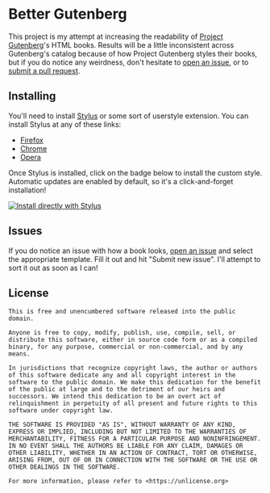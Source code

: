 # Better Gutenberg
This project is my attempt at increasing the readability of [Project Gutenberg](https://www.gutenberg.org/)'s HTML books. Results will be a little inconsistent across Gutenberg's catalog because of how Project Gutenberg styles their books, but if you do notice any weirdness, don't hesitate to [open an issue](https://github.com/emmanuelmenon/better-gutenberg/issues/new), or to [submit a pull request](https://github.com/emmanuelmenon/better-gutenberg/compare).

## Installing
You'll need to install [Stylus](https://github.com/openstyles/stylus) or some sort of userstyle extension. You can install Stylus at any of these links:
- [Firefox](https://addons.mozilla.org/en-US/firefox/addon/styl-us/)
- [Chrome](https://chrome.google.com/webstore/detail/stylus/clngdbkpkpeebahjckkjfobafhncgmne)
- [Opera](https://addons.opera.com/en-gb/extensions/details/stylus/)

Once Stylus is installed, click on the badge below to install the custom style. Automatic updates are enabled by default, so it's a click-and-forget installation!

[![Install directly with Stylus](https://img.shields.io/badge/Install%20directly%20with-Stylus-00adad.svg)](https://raw.githubusercontent.com/emmanuelmenon/better-gutenberg/main/better-gutenberg.user.css)

## Issues
If you do notice an issue with how a book looks, [open an issue](https://github.com/emmanuelmenon/better-gutenberg/issues/new/choose) and select the appropriate template. Fill it out and hit "Submit new issue". I'll attempt to sort it out as soon as I can!

## License
```
This is free and unencumbered software released into the public domain.

Anyone is free to copy, modify, publish, use, compile, sell, or
distribute this software, either in source code form or as a compiled
binary, for any purpose, commercial or non-commercial, and by any
means.

In jurisdictions that recognize copyright laws, the author or authors
of this software dedicate any and all copyright interest in the
software to the public domain. We make this dedication for the benefit
of the public at large and to the detriment of our heirs and
successors. We intend this dedication to be an overt act of
relinquishment in perpetuity of all present and future rights to this
software under copyright law.

THE SOFTWARE IS PROVIDED "AS IS", WITHOUT WARRANTY OF ANY KIND,
EXPRESS OR IMPLIED, INCLUDING BUT NOT LIMITED TO THE WARRANTIES OF
MERCHANTABILITY, FITNESS FOR A PARTICULAR PURPOSE AND NONINFRINGEMENT.
IN NO EVENT SHALL THE AUTHORS BE LIABLE FOR ANY CLAIM, DAMAGES OR
OTHER LIABILITY, WHETHER IN AN ACTION OF CONTRACT, TORT OR OTHERWISE,
ARISING FROM, OUT OF OR IN CONNECTION WITH THE SOFTWARE OR THE USE OR
OTHER DEALINGS IN THE SOFTWARE.

For more information, please refer to <https://unlicense.org>
```
